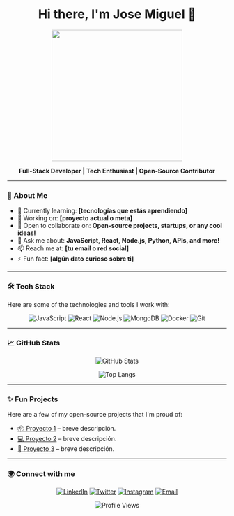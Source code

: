 <h1 align="center">Hi there, I'm Jose Miguel 👋</h1>

<p align="center">
  <img src="[https://media.giphy.com/media/l0HlSNOxJB956qwfK/giphy.gif](https://media.licdn.com/dms/image/v2/D4D03AQF7b8EZVHMyUg/profile-displayphoto-shrink_200_200/profile-displayphoto-shrink_200_200/0/1723368991659?e=2147483647&v=beta&t=utPKtiJHnusPHYo-r-i20YPRci_gBx3_W6PHC8szjTA)" width="300"/>
</p>

<p align="center">
  <b>Full-Stack Developer | Tech Enthusiast | Open-Source Contributor</b>
</p>

---

### 🚀 About Me
- 🌱 Currently learning: **[tecnologías que estás aprendiendo]**
- 🔭 Working on: **[proyecto actual o meta]**
- 👯 Open to collaborate on: **Open-source projects, startups, or any cool ideas!**
- 💬 Ask me about: **JavaScript, React, Node.js, Python, APIs, and more!**
- 📫 Reach me at: **[tu email o red social]**
- ⚡ Fun fact: **[algún dato curioso sobre ti]**

---

### 🛠️ Tech Stack
Here are some of the technologies and tools I work with:

<div align="center">
  <img src="https://img.shields.io/badge/Code-JavaScript-informational?style=flat&logo=javascript&color=F7DF1E" alt="JavaScript" />
  <img src="https://img.shields.io/badge/Framework-React-informational?style=flat&logo=react&color=61DAFB" alt="React" />
  <img src="https://img.shields.io/badge/Backend-Node.js-informational?style=flat&logo=node.js&color=339933" alt="Node.js" />
  <img src="https://img.shields.io/badge/Database-MongoDB-informational?style=flat&logo=mongodb&color=47A248" alt="MongoDB" />
  <img src="https://img.shields.io/badge/DevOps-Docker-informational?style=flat&logo=docker&color=2496ED" alt="Docker" />
  <img src="https://img.shields.io/badge/Tools-Git-informational?style=flat&logo=git&color=F05032" alt="Git" />
</div>

---

### 📈 GitHub Stats
<p align="center">
  <img src="https://github-readme-stats.vercel.app/api?username=tu-usuario&show_icons=true&theme=radical" alt="GitHub Stats" />
</p>
<p align="center">
  <img src="https://github-readme-stats.vercel.app/api/top-langs/?username=tu-usuario&layout=compact&theme=radical" alt="Top Langs" />
</p>

---

### ✨ Fun Projects
Here are a few of my open-source projects that I'm proud of:

- [📦 Proyecto 1](https://github.com/tu-usuario/proyecto1) – breve descripción.
- [💻 Proyecto 2](https://github.com/tu-usuario/proyecto2) – breve descripción.
- [🚀 Proyecto 3](https://github.com/tu-usuario/proyecto3) – breve descripción.

---

### 🌍 Connect with me
<p align="center">
  <a href="https://linkedin.com/in/tu-usuario"><img src="https://img.shields.io/badge/LinkedIn-blue?style=flat&logo=linkedin" alt="LinkedIn" /></a>
  <a href="https://twitter.com/tu-usuario"><img src="https://img.shields.io/badge/Twitter-blue?style=flat&logo=twitter" alt="Twitter" /></a>
  <a href="https://instagram.com/tu-usuario"><img src="https://img.shields.io/badge/Instagram-ff69b4?style=flat&logo=instagram" alt="Instagram" /></a>
  <a href="mailto:tu-email@gmail.com"><img src="https://img.shields.io/badge/Email-D14836?style=flat&logo=gmail&logoColor=white" alt="Email" /></a>
</p>

<p align="center">
  <img src="https://visitor-badge.laobi.icu/badge?page_id=tu-usuario" alt="Profile Views" />
</p>
